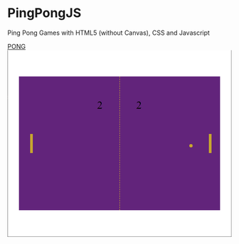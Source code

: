 # PingPongJS

Ping Pong Games with HTML5 (without Canvas), CSS and Javascript

[PONG](https://raw.githubusercontent.com/metintaslik/PingPongJS/main/PingPong.png)
![PONG](https://raw.githubusercontent.com/metintaslik/PingPongJS/main/PingPong.png?raw=true "Title")
